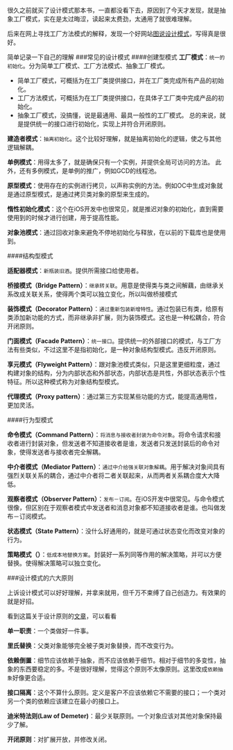 很久之前就买了设计模式那本书，一直都没看下去，原因到了今天才发现，就是抽象工厂模式，实在是太过晦涩，读起来太费劲，太通用了就很难理解。

后来在网上寻找工厂方法模式的解释，发现一个好网站[图说设计模式](http://design-patterns.readthedocs.org/zh_CN/latest/index.html)，写得真是很好。

简单记录一下自己的理解
###常见的设计模式
####创建型模式
**工厂模式**：`统一的初始化`。分为简单工厂模式、工厂方法模式、抽象工厂模式。

-	简单工厂模式，可概括为在工厂类提供接口，并在工厂类完成所有产品的初始化。
-	工厂方法模式，可概括为在工厂类提供接口，在具体子工厂类中完成产品的初始化。
-	抽象工厂模式，没搞懂，说是最通用、最具一般性的工厂模式。
总的来说，就是提供统一的接口进行初始化，实现上并符合开闭原则。

**建造者模式**：`抽离初始化`。这个比较好理解，就是抽离初始化的逻辑，使之与其他逻辑解耦。

**单例模式**：用得太多了，就是确保只有一个实例，并提供全局可访问的方法。
此外，还有多例模式，是单例的推广，例如GCD的线程池。

**原型模式**：使用存在的实例进行拷贝，以声称实例的方法。例如OC中生成对象就是通过原型模式，是通过拷贝类对象的原型来生成的。

**惰性初始化模式**：这个在iOS开发中也很常见，就是推迟对象的初始化，直到需要使用到的时候才进行创建，用于提高性能。

**对象池模式**：通过回收对象来避免不停地初始化与释放，在以前的下载库也是使用到。


####结构型模式

**适配器模式**：`新瓶装旧酒`。提供所需接口给使用者。

**桥接模式（Bridge Pattern）**：`继承转关联`。用意是使得类与类之间解藕，由继承关系改成关联关系，使得两个类可以独立变化，所以叫做桥接模式

**装饰模式（Decorator Pattern）**：`通过重新包装新增特性`。通过包装已有类，给原有类添加新功能的方式，而非继承非扩展，则为装饰模式。这也是一种松耦合，符合开闭原则。

**门面模式（Facade Pattern）**：`统一接口`。提供统一的外部接口的模式，与工厂方法有些类似，不过这里不是指初始化，是一种对象结构型模式。违反开闭原则。

**享元模式（Flyweight Pattern）**：跟对象池模式类似，只是这里更细粒度，通过构建对象的结构，分为内部状态和外部状态，内部状态是共性，外部状态表示个性特征。所以这种模式称为对象结构型模式。

**代理模式（Proxy pattern）**：通过第三方实现某些功能的方式，能提高通用性，更加灵活。

####行为型模式

**命令模式（Command Pattern）**：`将消息与接收者封装为命令对象`。将命令请求和接收者进行封装对象，但发送者不知道接收者是谁，发送者只发送封装后的命令对象，使得发送者与接收者完全解耦。

**中介者模式（Mediator Pattern）**：`通过中介给强关联对象解耦`。用于解决对象间具有强烈关联关系的耦合，通过中介者将二者关联起来，从而两者关系耦合度大大降低。

**观察者模式（Observer Pattern）**：`发布－订阅`。在iOS开发中很常见。与命令模式很像，但区别在于观察者模式中发送者和消息对象都不知道接收者是谁。也叫做发布－订阅模式。

**状态模式（State Pattern）**：没什么好通用的，就是可通过状态变化而改变对象的行为。

**策略模式（）**：`低成本地替换方案`。封装好一系列同等作用的解决策略，并可以方便替换。使得解决策略可以独立变化。


###设计模式的六大原则

上诉设计模式可以好好理解，并拿来就用，但千万不束缚了自己创造力。有效果的就是好招。

看到这篇关于设计原则的[文章](http://www.uml.org.cn/sjms/201211023.asp)，可以看看

**单一职责**：一个类做好一件事。

**里氏替换**：父类对象能够完全被子类对象替换，而不改变行为。

**依赖倒置**：细节应该依赖于抽象，而不应该依赖于细节。相对于细节的多变性，抽象的东西要稳定的多。不是很好理解，觉得这个原则不太像原则。这里改成`依赖抽象`好像更合适。

**接口隔离**：这个不算什么原则。定义是客户不应该依赖它不需要的接口；一个类对另一个类的依赖应该建立在最小的接口上。 

**迪米特法则(Law of Demeter)**：最少关联原则。一个对象应该对其他对象保持最少了解。

**开闭原则**：对扩展开放，并修改关闭。

